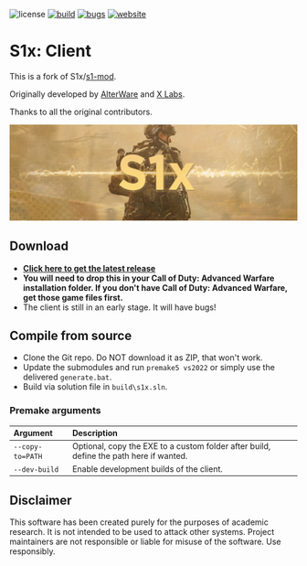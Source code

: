![license](https://img.shields.io/github/license/CBServers/s1x-client.svg)
[![build](https://img.shields.io/github/actions/workflow/status/CBServers/s1x-client/build.yml?branch=main&label=Build&logo=github)](https://github.com/CBServers/s1x-client/actions)
[![bugs](https://img.shields.io/github/issues/CBServers/s1x-client/bug?label=Bugs)](https://github.com/CBServers/s1x-client/issues?q=is%3Aissue+is%3Aopen+label%3Abug)
[![website](https://img.shields.io/badge/CBServers-Website-blue)](https://cbservers.xyz)


# S1x: Client
This is a fork of S1x/[s1-mod](https://git.alterware.dev/AlterWare/s1-mod).

Originally developed by [AlterWare](https://alterware.dev) and [X Labs](https://xlabs.dev/).

Thanks to all the original contributors.

<p align="center">
  <img src="assets/github/banner.png?raw=true" />
</p>

## Download

- **[Click here to get the latest release](https://github.com/CBServers/updater/raw/main/updater/s1x/s1x.exe)**
- **You will need to drop this in your Call of Duty: Advanced Warfare installation folder. If you don't have Call of Duty: Advanced Warfare, get those game files first.**
- The client is still in an early stage. It will have bugs!

## Compile from source

- Clone the Git repo. Do NOT download it as ZIP, that won't work.
- Update the submodules and run `premake5 vs2022` or simply use the delivered `generate.bat`.
- Build via solution file in `build\s1x.sln`.

### Premake arguments

| Argument                    | Description                                    |
|:----------------------------|:-----------------------------------------------|
| `--copy-to=PATH`            | Optional, copy the EXE to a custom folder after build, define the path here if wanted. |
| `--dev-build`               | Enable development builds of the client. |

## Disclaimer

This software has been created purely for the purposes of
academic research. It is not intended to be used to attack
other systems. Project maintainers are not responsible or
liable for misuse of the software. Use responsibly.
